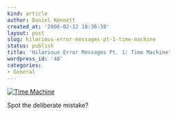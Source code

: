 ```yaml
---
kind: article
author: Daniel Kennett
created_at: '2008-02-12 18:36:38'
layout: post
slug: hilarious-error-messages-pt-1-time-machine
status: publish
title: 'Hilarious Error Messages Pt. 1: Time Machine'
wordpress_id: '48'
categories:
- General
---
```


<a href='http://ikennd.ac/pictures/for_posts/2008/02/tmerror.png' title='Time Machine'><img src='http://ikennd.ac/pictures/for_posts/2008/02/tmerror.png' alt='Time Machine' /></a>

Spot the deliberate mistake?